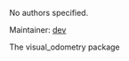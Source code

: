 <div id='visual_odometry-autogenerated' markdown='1'>


<!-- do not edit this file, autogenerated -->

No authors specified.

Maintainer: [dev](mailto:dev@todo.todo)

The visual_odometry package



</div>

